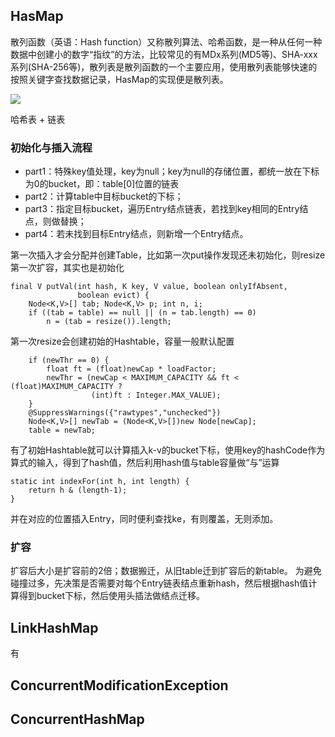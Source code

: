 ## HasMap 

散列函数（英语：Hash function）又称散列算法、哈希函数，是一种从任何一种数据中创建小的数字“指纹”的方法，比较常见的有MDx系列(MD5等)、SHA-xxx系列(SHA-256等)，散列表是散列函数的一个主要应用，使用散列表能够快速的按照关键字查找数据记录，HasMap的实现便是散列表。

![](https://segmentfault.com/img/bV6P4Z?w=1636&h=742)

哈希表 + 链表

### 初始化与插入流程

* part1：特殊key值处理，key为null；key为null的存储位置，都统一放在下标为0的bucket，即：table[0]位置的链表
* part2：计算table中目标bucket的下标；
* part3：指定目标bucket，遍历Entry结点链表，若找到key相同的Entry结点，则做替换；
* part4：若未找到目标Entry结点，则新增一个Entry结点。

第一次插入才会分配并创建Table，比如第一次put操作发现还未初始化，则resize第一次扩容，其实也是初始化

    final V putVal(int hash, K key, V value, boolean onlyIfAbsent,
                   boolean evict) {
        Node<K,V>[] tab; Node<K,V> p; int n, i;
        if ((tab = table) == null || (n = tab.length) == 0)
            n = (tab = resize()).length;
            

第一次resize会创建初始的Hashtable，容量一般默认配置

        if (newThr == 0) {
            float ft = (float)newCap * loadFactor;
            newThr = (newCap < MAXIMUM_CAPACITY && ft < (float)MAXIMUM_CAPACITY ?
                      (int)ft : Integer.MAX_VALUE);
        }
        @SuppressWarnings({"rawtypes","unchecked"})
        Node<K,V>[] newTab = (Node<K,V>[])new Node[newCap];
        table = newTab;

有了初始Hashtable就可以计算插入k-v的bucket下标，使用key的hashCode作为算式的输入，得到了hash值，然后利用hash值与table容量做“与”运算

	static int indexFor(int h, int length) {
	    return h & (length-1);
	}
	
并在对应的位置插入Entry，同时便利查找ke，有则覆盖，无则添加。

###  扩容

扩容后大小是扩容前的2倍；数据搬迁，从旧table迁到扩容后的新table。 为避免碰撞过多，先决策是否需要对每个Entry链表结点重新hash，然后根据hash值计算得到bucket下标，然后使用头插法做结点迁移。

## LinkHashMap


有

## ConcurrentModificationException


## ConcurrentHashMap

